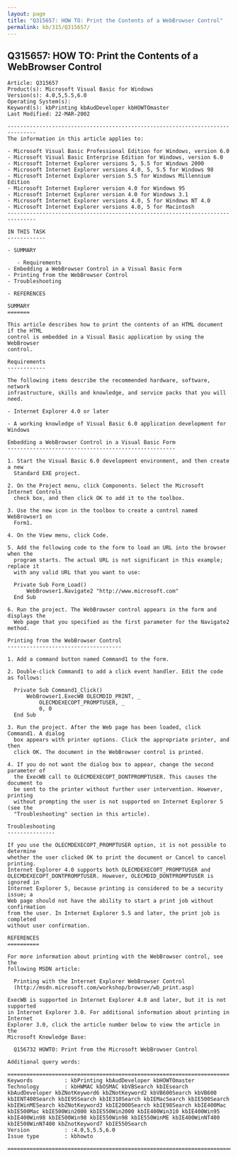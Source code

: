 ```yaml
---
layout: page
title: "Q315657: HOW TO: Print the Contents of a WebBrowser Control"
permalink: kb/315/Q315657/
---
```


## Q315657: HOW TO: Print the Contents of a WebBrowser Control

	Article: Q315657
	Product(s): Microsoft Visual Basic for Windows
	Version(s): 4.0,5,5.5,6.0
	Operating System(s): 
	Keyword(s): kbPrinting kbAudDeveloper kbHOWTOmaster
	Last Modified: 22-MAR-2002
	
	-------------------------------------------------------------------------------
	The information in this article applies to:
	
	- Microsoft Visual Basic Professional Edition for Windows, version 6.0 
	- Microsoft Visual Basic Enterprise Edition for Windows, version 6.0 
	- Microsoft Internet Explorer versions 5, 5.5 for Windows 2000 
	- Microsoft Internet Explorer versions 4.0, 5, 5.5 for Windows 98 
	- Microsoft Internet Explorer version 5.5 for Windows Millennium Edition 
	- Microsoft Internet Explorer version 4.0 for Windows 95 
	- Microsoft Internet Explorer version 4.0 for Windows 3.1 
	- Microsoft Internet Explorer versions 4.0, 5 for Windows NT 4.0 
	- Microsoft Internet Explorer versions 4.0, 5 for Macintosh 
	-------------------------------------------------------------------------------
	
	IN THIS TASK
	------------
	
	- SUMMARY
	
	   - Requirements
	- Embedding a WebBrowser Control in a Visual Basic Form
	- Printing from the WebBrowser Control
	- Troubleshooting
	
	- REFERENCES
	
	SUMMARY
	=======
	
	This article describes how to print the contents of an HTML document if the HTML
	control is embedded in a Visual Basic application by using the WebBrowser
	control.
	
	Requirements
	------------
	
	The following items describe the recommended hardware, software, network
	infrastructure, skills and knowledge, and service packs that you will need.
	
	- Internet Explorer 4.0 or later
	
	- A working knowledge of Visual Basic 6.0 application development for Windows
	
	Embedding a WebBrowser Control in a Visual Basic Form
	-----------------------------------------------------
	
	1. Start the Visual Basic 6.0 development environment, and then create a new
	  Standard EXE project.
	
	2. On the Project menu, click Components. Select the Microsoft Internet Controls
	  check box, and then click OK to add it to the toolbox.
	
	3. Use the new icon in the toolbox to create a control named WebBrowser1 on
	  Form1.
	
	4. On the View menu, click Code.
	
	5. Add the following code to the form to load an URL into the browser when the
	  program starts. The actual URL is not significant in this example; replace it
	  with any valid URL that you want to use:
	
	  Private Sub Form_Load()
	      WebBrowser1.Navigate2 "http://www.microsoft.com"
	  End Sub
	
	6. Run the project. The WebBrowser control appears in the form and displays the
	  Web page that you specified as the first parameter for the Navigate2 method.
	
	Printing from the WebBrowser Control
	------------------------------------
	
	1. Add a command button named Command1 to the form.
	
	2. Double-click Command1 to add a click event handler. Edit the code as follows:
	
	  Private Sub Command1_Click()
	      WebBrowser1.ExecWB OLECMDID_PRINT, _
	          OLECMDEXECOPT_PROMPTUSER, _
	          0, 0 
	  End Sub
	
	3. Run the project. After the Web page has been loaded, click Command1. A dialog
	  box appears with printer options. Click the appropriate printer, and then
	  click OK. The document in the WebBrowser control is printed.
	
	4. If you do not want the dialog box to appear, change the second parameter of
	  the ExecWB call to OLECMDEXECOPT_DONTPROMPTUSER. This causes the document to
	  be sent to the printer without further user intervention. However, printing
	  without prompting the user is not supported on Internet Explorer 5 (see the
	  "Troubleshooting" section in this article).
	
	Troubleshooting
	---------------
	
	If you use the OLECMDEXECOPT_PROMPTUSER option, it is not possible to determine
	whether the user clicked OK to print the document or Cancel to cancel printing.
	Internet Explorer 4.0 supports both OLECMDEXECOPT_PROMPTUSER and
	OLECMDEXECOPT_DONTPROMPTUSER. However, OLECMDID_DONTPROMPTUSER is ignored in
	Internet Explorer 5, because printing is considered to be a security issue; a
	Web page should not have the ability to start a print job without confirmation
	from the user. In Internet Explorer 5.5 and later, the print job is completed
	without user confirmation.
	
	REFERENCES
	==========
	
	For more information about printing with the WebBrowser control, see the
	following MSDN article:
	
	  Printing with the Internet Explorer WebBrowser Control
	  (http://msdn.microsoft.com/workshop/browser/wb_print.asp)
	
	ExecWB is supported in Internet Explorer 4.0 and later, but it is not supported
	in Internet Explorer 3.0. For additional information about printing in Internet
	Explorer 3.0, click the article number below to view the article in the
	Microsoft Knowledge Base:
	
	  Q156732 HOWTO: Print from the Microsoft WebBrowser Control
	
	Additional query words:
	
	======================================================================
	Keywords          : kbPrinting kbAudDeveloper kbHOWTOmaster 
	Technology        : kbHWMAC kbOSMAC kbVBSearch kbIEsearch kbAudDeveloper kbZNotKeyword6 kbZNotKeyword2 kbVB600Search kbVB600 kbIENT400Search kbIE95Search kbIE310Search kbIEMacSearch kbIE500Search kbIEWinMESearch kbZNotKeyword3 kbIE2000Search kbIE98Search kbIE400Mac kbIE500Mac kbIE500Win2000 kbIE550Win2000 kbIE400Win310 kbIE400Win95 kbIE400Win98 kbIE500Win98 kbIE550Win98 kbIE550WinME kbIE400WinNT400 kbIE500WinNT400 kbZnotKeyword7 kbIE550Search
	Version           : :4.0,5,5.5,6.0
	Issue type        : kbhowto
	
	=============================================================================
	
